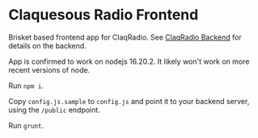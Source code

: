 # Claquesous Radio Frontend

Brisket based frontend app for ClaqRadio. See [ClaqRadio Backend](https://github.com/claquesous/radio-backend) for details on the backend.

App is confirmed to work on nodejs 16.20.2. It likely won't work on more recent versions of node.

Run `npm i`.

Copy `config.js.sample` to `config.js` and point it to your backend server, using the `/public` endpoint.

Run `grunt`.

